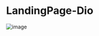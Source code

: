 # LandingPage-Dio


![image](https://github.com/Kevinwmiguel/LandingPage-Dio/assets/59360014/a87e6e90-177a-4c76-a8aa-8445ac216feb)
